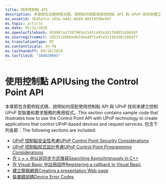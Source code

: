 ```yaml
---
title: 使用控制點 API
description: 本章節包含範例程式碼，說明如何搭配使用控制點 API 與 UPnP 技術來建立控制 UPnP 型裝置和要求服務的應用程式。
ms.assetid: 36d5a7ce-185a-4dd1-8649-982fdfd0e9d7
ms.topic: article
ms.date: 05/31/2018
ms.openlocfilehash: 93990fa17397965a214fca93a3417b0931d9b50f
ms.sourcegitcommit: 2d531328b6ed82d4ad971a45a5131b430c5866f7
ms.translationtype: MT
ms.contentlocale: zh-TW
ms.lasthandoff: 09/16/2019
ms.locfileid: "104020945"
---
```

# <a name="using-the-control-point-api"></a><span data-ttu-id="40c51-103">使用控制點 API</span><span class="sxs-lookup"><span data-stu-id="40c51-103">Using the Control Point API</span></span>

<span data-ttu-id="40c51-104">本章節包含範例程式碼，說明如何搭配使用控制點 API 與 UPnP 技術來建立控制 UPnP 型裝置和要求服務的應用程式。</span><span class="sxs-lookup"><span data-stu-id="40c51-104">This section contains sample code that illustrates how to use the Control Point API with UPnP technology to create applications that control UPnP-based devices and request services.</span></span> <span data-ttu-id="40c51-105">包含下列各節：</span><span class="sxs-lookup"><span data-stu-id="40c51-105">The following sections are included:</span></span>

-   [<span data-ttu-id="40c51-106">UPnP 控制點安全性考慮</span><span class="sxs-lookup"><span data-stu-id="40c51-106">UPnP Control Point Security Considerations</span></span>](upnp-control-point-security-considerations.md)
-   [<span data-ttu-id="40c51-107">UPnP 控制點程式設計考慮</span><span class="sxs-lookup"><span data-stu-id="40c51-107">UPnP Control Point Programming Considerations</span></span>](upnp-control-point-programming-considerations.md)
-   [<span data-ttu-id="40c51-108">在 c + + 中以非同步方式搜尋</span><span class="sxs-lookup"><span data-stu-id="40c51-108">Searching Asynchronously in C++</span></span>](searching-asynchronously-in-c-.md)
-   [<span data-ttu-id="40c51-109">在 Visual Basic 中註冊回呼</span><span class="sxs-lookup"><span data-stu-id="40c51-109">Registering a callback in Visual Basic</span></span>](registering-a-callback-in-visual-basic.md)
-   [<span data-ttu-id="40c51-110">建立簡報網頁</span><span class="sxs-lookup"><span data-stu-id="40c51-110">Creating a presentation Web page</span></span>](creating-a-presentation-web-page.md)
-   [<span data-ttu-id="40c51-111">裝置錯誤碼</span><span class="sxs-lookup"><span data-stu-id="40c51-111">Device Error Codes</span></span>](device-error-codes.md)

 

 




